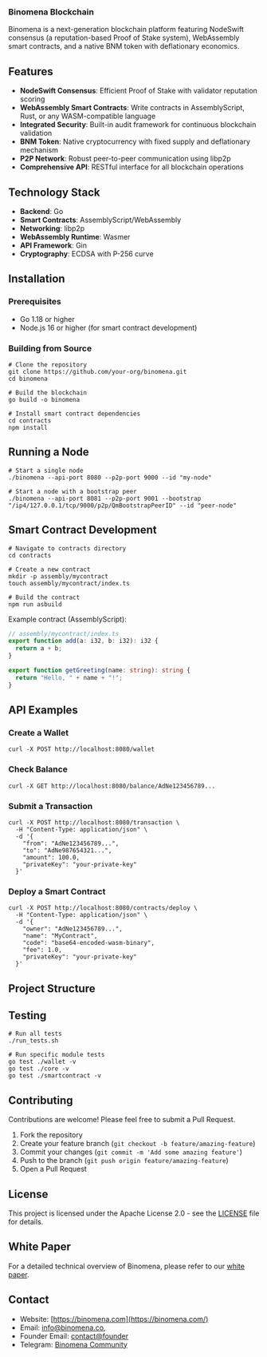 ### Binomena Blockchain

Binomena is a next-generation blockchain platform featuring NodeSwift consensus (a reputation-based Proof of Stake system), WebAssembly smart contracts, and a native BNM token with deflationary economics.

## Features

- **NodeSwift Consensus**: Efficient Proof of Stake with validator reputation scoring
- **WebAssembly Smart Contracts**: Write contracts in AssemblyScript, Rust, or any WASM-compatible language
- **Integrated Security**: Built-in audit framework for continuous blockchain validation
- **BNM Token**: Native cryptocurrency with fixed supply and deflationary mechanism
- **P2P Network**: Robust peer-to-peer communication using libp2p
- **Comprehensive API**: RESTful interface for all blockchain operations


## Technology Stack

- **Backend**: Go
- **Smart Contracts**: AssemblyScript/WebAssembly
- **Networking**: libp2p
- **WebAssembly Runtime**: Wasmer
- **API Framework**: Gin
- **Cryptography**: ECDSA with P-256 curve


## Installation

### Prerequisites

- Go 1.18 or higher
- Node.js 16 or higher (for smart contract development)


### Building from Source

```shellscript
# Clone the repository
git clone https://github.com/your-org/binomena.git
cd binomena

# Build the blockchain
go build -o binomena

# Install smart contract dependencies
cd contracts
npm install
```

## Running a Node

```shellscript
# Start a single node
./binomena --api-port 8080 --p2p-port 9000 --id "my-node"

# Start a node with a bootstrap peer
./binomena --api-port 8081 --p2p-port 9001 --bootstrap "/ip4/127.0.0.1/tcp/9000/p2p/QmBootstrapPeerID" --id "peer-node"
```

## Smart Contract Development

```shellscript
# Navigate to contracts directory
cd contracts

# Create a new contract
mkdir -p assembly/mycontract
touch assembly/mycontract/index.ts

# Build the contract
npm run asbuild
```

Example contract (AssemblyScript):

```typescript
// assembly/mycontract/index.ts
export function add(a: i32, b: i32): i32 {
  return a + b;
}

export function getGreeting(name: string): string {
  return "Hello, " + name + "!";
}
```

## API Examples

### Create a Wallet

```shellscript
curl -X POST http://localhost:8080/wallet
```

### Check Balance

```shellscript
curl -X GET http://localhost:8080/balance/AdNe123456789...
```

### Submit a Transaction

```shellscript
curl -X POST http://localhost:8080/transaction \
  -H "Content-Type: application/json" \
  -d '{
    "from": "AdNe123456789...",
    "to": "AdNe987654321...",
    "amount": 100.0,
    "privateKey": "your-private-key"
  }'
```

### Deploy a Smart Contract

```shellscript
curl -X POST http://localhost:8080/contracts/deploy \
  -H "Content-Type: application/json" \
  -d '{
    "owner": "AdNe123456789...",
    "name": "MyContract",
    "code": "base64-encoded-wasm-binary",
    "fee": 1.0,
    "privateKey": "your-private-key"
  }'
```

## Project Structure


## Testing

```shellscript
# Run all tests
./run_tests.sh

# Run specific module tests
go test ./wallet -v
go test ./core -v
go test ./smartcontract -v
```

## Contributing

Contributions are welcome! Please feel free to submit a Pull Request.

1. Fork the repository
2. Create your feature branch (`git checkout -b feature/amazing-feature`)
3. Commit your changes (`git commit -m 'Add some amazing feature'`)
4. Push to the branch (`git push origin feature/amazing-feature`)
5. Open a Pull Request


## License

This project is licensed under the Apache License 2.0 - see the [LICENSE](LICENSE) file for details.

## White Paper

For a detailed technical overview of Binomena, please refer to our [white paper](https://example.com/binomena-whitepaper.pdf).

## Contact

- Website: [https://binomena.com](https://binomena.com/)
- Email: [info@binomena.co,](team@binomena.com)
- Founder Email: [contact@founder](juxhino.kap@yahoo.com)
- Telegram: [Binomena Community](https://t.me/binomchain)
